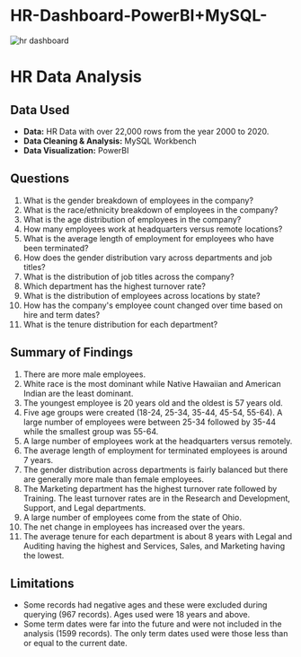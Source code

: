 # HR-Dashboard-PowerBI+MySQL-
![hr dashboard](https://github.com/keni7689/HR-Dashboard--PowerBI-MySQL-/assets/103092905/857492f6-dbc8-4a1c-a496-6c87a4eb6724)

# HR Data Analysis

## Data Used
- **Data:** HR Data with over 22,000 rows from the year 2000 to 2020.
- **Data Cleaning & Analysis:** MySQL Workbench
- **Data Visualization:** PowerBI

## Questions
1. What is the gender breakdown of employees in the company?
2. What is the race/ethnicity breakdown of employees in the company?
3. What is the age distribution of employees in the company?
4. How many employees work at headquarters versus remote locations?
5. What is the average length of employment for employees who have been terminated?
6. How does the gender distribution vary across departments and job titles?
7. What is the distribution of job titles across the company?
8. Which department has the highest turnover rate?
9. What is the distribution of employees across locations by state?
10. How has the company's employee count changed over time based on hire and term dates?
11. What is the tenure distribution for each department?

## Summary of Findings
1. There are more male employees.
2. White race is the most dominant while Native Hawaiian and American Indian are the least dominant.
3. The youngest employee is 20 years old and the oldest is 57 years old.
4. Five age groups were created (18-24, 25-34, 35-44, 45-54, 55-64). A large number of employees were between 25-34 followed by 35-44 while the smallest group was 55-64.
5. A large number of employees work at the headquarters versus remotely.
6. The average length of employment for terminated employees is around 7 years.
7. The gender distribution across departments is fairly balanced but there are generally more male than female employees.
8. The Marketing department has the highest turnover rate followed by Training. The least turnover rates are in the Research and Development, Support, and Legal departments.
9. A large number of employees come from the state of Ohio.
10. The net change in employees has increased over the years.
11. The average tenure for each department is about 8 years with Legal and Auditing having the highest and Services, Sales, and Marketing having the lowest.

## Limitations
- Some records had negative ages and these were excluded during querying (967 records). Ages used were 18 years and above.
- Some term dates were far into the future and were not included in the analysis (1599 records). The only term dates used were those less than or equal to the current date.
